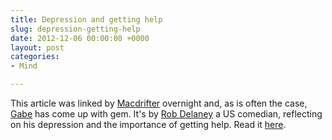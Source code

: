 ```yaml
---
title: Depression and getting help
slug: depression-getting-help
date: 2012-12-06 00:00:00 +0000
layout: post
categories: 
- Mind

---
```

This article was linked by [Macdrifter][macdrifter] overnight and, as is often the case, [Gabe][macdrifter 2] has come up with gem. It's by [Rob Delaney][tumblr] a US comedian, reflecting on his depression and the importance of getting help. Read it [here][tumblr 2].

[macdrifter]: http://www.macdrifter.com/2012/12/rob-delaney-and-depression-link.html
[macdrifter 2]: http://macdrifter.com/pages/about.html
[tumblr]: http://robdelaney.tumblr.com/
[tumblr 2]: http://robdelaney.tumblr.com/post/414007899/on-depression-getting-help
